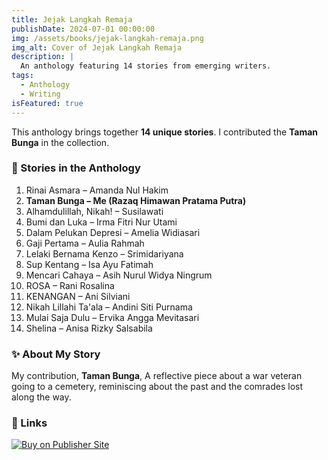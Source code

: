 ```yaml
---
title: Jejak Langkah Remaja
publishDate: 2024-07-01 00:00:00
img: /assets/books/jejak-langkah-remaja.png
img_alt: Cover of Jejak Langkah Remaja
description: |
  An anthology featuring 14 stories from emerging writers.
tags:
  - Anthology
  - Writing
isFeatured: true
---
```


This anthology brings together **14 unique stories**. I contributed the **Taman Bunga** in the collection.

### 📖 Stories in the Anthology

1. Rinai Asmara – Amanda Nul Hakim
2. **Taman Bunga – Me (Razaq Himawan Pratama Putra)**
3. Alhamdulillah, Nikah! – Susilawati
4. Bumi dan Luka – Irma Fitri Nur Utami
5. Dalam Pelukan Depresi – Amelia Widiasari
6. Gaji Pertama – Aulia Rahmah
7. Lelaki Bernama Kenzo – Srimidariyana
8. Sup Kentang – Isa Ayu Fatimah
9. Mencari Cahaya – Asih Nurul Widya Ningrum
10. ROSA – Rani Rosalina
11. KENANGAN – Ani Silviani
12. Nikah Lillahi Ta'ala – Andini Siti Purnama
13. Mulai Saja Dulu – Ervika Angga Mevitasari
14. Shelina – Anisa Rizky Salsabila

### ✨ About My Story

My contribution, **Taman Bunga**, A reflective piece about a war veteran going to a cemetery, reminiscing about the past and the comrades lost along the way.

### 🔗 Links

[![Buy on Publisher Site](https://img.shields.io/badge/Check%20it%20out-ff69b4?style=for-the-badge)](https://sintesamandirikarya.com/product/jejak-langkah-remaja/)

